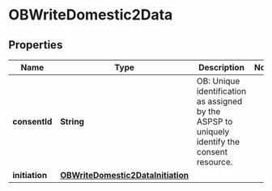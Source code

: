 # OBWriteDomestic2Data

## Properties
Name | Type | Description | Notes
------------ | ------------- | ------------- | -------------
**consentId** | **String** | OB: Unique identification as assigned by the ASPSP to uniquely identify the consent resource. | 
**initiation** | [**OBWriteDomestic2DataInitiation**](OBWriteDomestic2DataInitiation.md) |  | 
